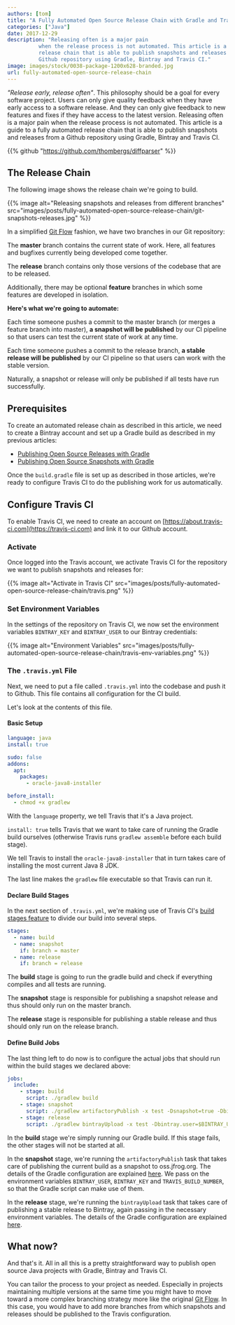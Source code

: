```yaml
---
authors: [tom]
title: "A Fully Automated Open Source Release Chain with Gradle and Travis CI"
categories: ["Java"]
date: 2017-12-29
description: "Releasing often is a major pain
          when the release process is not automated. This article is a guide to a fully automated
          release chain that is able to publish snapshots and releases from a 
          Github repository using Gradle, Bintray and Travis CI."
image: images/stock/0038-package-1200x628-branded.jpg
url: fully-automated-open-source-release-chain
---
```




*"Release early, release often"*. This philosophy should be a goal for every 
software project. Users can only give quality feedback when they have early access
to a software release. And they can only give feedback to new features and
fixes if they have access to the latest version. Releasing often is a major pain
when the release process is not automated. This article is a guide to a fully automated
release chain that is able to publish snapshots and releases from a 
Github repository using Gradle, Bintray and Travis CI.   

{{% github "https://github.com/thombergs/diffparser" %}}

## The Release Chain 

The following image shows the release chain we're going to build.

{{% image alt="Releasing snapshots and releases from different branches" src="images/posts/fully-automated-open-source-release-chain/git-snapshots-releases.jpg" %}}

In a simplified [Git Flow](http://nvie.com/posts/a-successful-git-branching-model/) fashion, we have two branches
in our Git repository:

The **master** branch contains the current state of work. Here, all features and bugfixes
currently being developed come together.

The **release** branch contains only those versions of the codebase that are to be
released.

Additionally, there may be optional **feature** branches in which some features are developed
in isolation. 

**Here's what we're going to automate:**

Each time someone pushes a commit to the master branch (or merges a feature branch into master), **a snapshot will
be published** by our CI pipeline so that users can test the current state of work at any time.

Each time someone pushes a commit to the release branch, **a stable release will
be published** by our CI pipeline so that users can work with the stable version.

Naturally, a snapshot or release will only be published if all tests have run successfully.

## Prerequisites
To create an automated release chain as described in this article, we need
to create a Bintray account and set up a Gradle build as described 
in my previous articles: 

* [Publishing Open Source Releases with Gradle](/guide-publishing-to-bintray-with-gradle/)
* [Publishing Open Source Snapshots with Gradle](/publish-snapshots-with-gradle/)

Once the `build.gradle` file is set up as described in those articles, we're ready to configure 
Travis CI to do the publishing work for us automatically.

## Configure Travis CI
To enable Travis CI, we need to create an account on [https://about.travis-ci.com](https://travis-ci.com)
and link it to our Github account. 

### Activate 
Once logged into the Travis account, we activate 
Travis CI for the repository we want to publish snapshots and releases for:

{{% image alt="Activate in Travis CI" src="images/posts/fully-automated-open-source-release-chain/travis.png" %}}

### Set Environment Variables

In the settings of the repository on Travis CI, we now set the environment variables
`BINTRAY_KEY` and `BINTRAY_USER` to our Bintray credentials:

{{% image alt="Environment Variables" src="images/posts/fully-automated-open-source-release-chain/travis-env-variables.png" %}} 

### The `.travis.yml` File
Next, we need to put a file called `.travis.yml` into the codebase and push
it to Github. This file contains all configuration for the CI build.

Let's look at the contents of this file. 

#### Basic Setup

```yaml
language: java
install: true

sudo: false
addons:
  apt:
    packages:
      - oracle-java8-installer

before_install:
  - chmod +x gradlew
```

With the `language` property, we tell Travis that it's a Java project.

`install: true` tells Travis that we want to take care of running the Gradle build
ourselves (otherwise Travis runs `gradlew assemble` before each build stage).

We tell Travis to install the `oracle-java8-installer` that in turn takes care of installing
the most current Java 8 JDK.

The last line makes the `gradlew` file executable so that Travis can run it.

#### Declare Build Stages

In the next section of `.travis.yml`, we're making use of Travis CI's [build stages feature](https://docs.travis-ci.com/user/build-stages/)
to divide our build into several steps.

```yaml
stages:
  - name: build
  - name: snapshot
    if: branch = master
  - name: release
    if: branch = release
```  

The **build** stage is going to run the gradle build and check if everything compiles and
all tests are running.

The **snapshot** stage is responsible for publishing a snapshot release and thus should
only run on the master branch.

The **release** stage is responsible for publishing a stable release and thus should
only run on the release branch.
  
#### Define Build Jobs

The last thing left to do now is to configure the actual jobs that should run within
the build stages we declared above:

```yaml
jobs:
  include:
    - stage: build
      script: ./gradlew build
    - stage: snapshot
      script: ./gradlew artifactoryPublish -x test -Dsnapshot=true -Dbintray.user=$BINTRAY_USER -Dbintray.key=$BINTRAY_KEY -Dbuild.number=$TRAVIS_BUILD_NUMBER
    - stage: release
      script: ./gradlew bintrayUpload -x test -Dbintray.user=$BINTRAY_USER -Dbintray.key=$BINTRAY_KEY -Dbuild.number=$TRAVIS_BUILD_NUMBER
```

In the **build** stage we're simply running our Gradle build. If this stage fails, the other stages
will not be started at all.

In the **snapshot** stage, we're running the `artifactoryPublish` task that takes care of 
publishing the current build as a snapshot to oss.jfrog.org. The details of the Gradle configuration
are explained [here](/publish-snapshots-with-gradle/#set-up-your-buildgradle). 
We pass on the environment variables
`BINTRAY_USER`, `BINTRAY_KEY` and `TRAVIS_BUILD_NUMBER`, so that the Gradle script can make use of them.

In the **release** stage, we're running the `bintrayUpload` task that takes care of 
publishing a stable release to Bintray, again passing in the necessary environment variables. The details of the Gradle configuration are explained
[here](/guide-publishing-to-bintray-with-gradle/#set-up-your-buildgradle).  

## What now?
And that's it. All in all this is a pretty straightforward way to publish open source
Java projects with Gradle, Bintray and Travis CI.

You can tailor the process to your project as needed. Especially in projects 
maintaining multiple versions at the same time you might have to move toward a 
more complex branching strategy more like the original [Git Flow](http://nvie.com/posts/a-successful-git-branching-model/).
In this case, you would have to add more branches from which snapshots and releases should be published
to the Travis configuration. 

